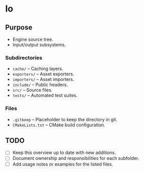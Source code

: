 # Io

## Purpose
- Engine source tree.
- Input/output subsystems.

### Subdirectories
- `cache/` – Caching layers.
- `exporters/` – Asset exporters.
- `importers/` – Asset importers.
- `include/` – Public headers.
- `src/` – Source files.
- `tests/` – Automated test suites.

### Files
- `.gitkeep` – Placeholder to keep the directory in git.
- `CMakeLists.txt` – CMake build configuration.

## TODO
- [ ] Keep this overview up to date with new additions.
- [ ] Document ownership and responsibilities for each subfolder.
- [ ] Add usage notes or examples for the listed files.
